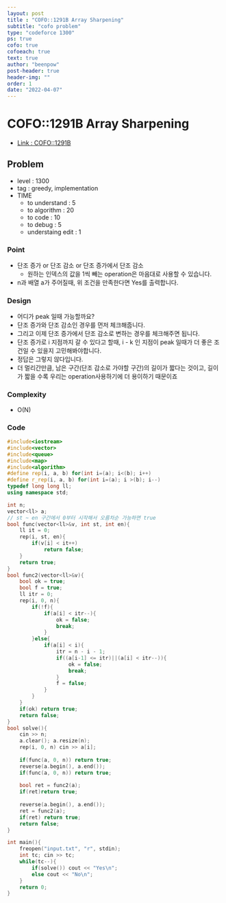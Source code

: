 ```yaml
---
layout: post
title : "COFO::1291B Array Sharpening"
subtitle: "cofo problem"
type: "codeforce 1300"
ps: true
cofo: true
cofoeach: true
text: true
author: "beenpow"
post-header: true
header-img: ""
order: 1
date: "2022-04-07"
---
```

# COFO::1291B Array Sharpening
- [Link : COFO::1291B](https://codeforces.com/problemset/problem/1291/B)


## Problem 

- level : 1300
- tag : greedy, implementation
- TIME
  - to understand    : 5
  - to algorithm     : 20
  - to code          : 10
  - to debug         : 5
  - understaing edit : 1

### Point
- 단조 증가 or 단조 감소 or 단조 증가에서 단조 감소
  - 원하는 인덱스의 값을 1씩 빼는 operation은 마음대로 사용할 수 있습니다.
- n과 배열 a가 주어질때, 위 조건을 만족한다면 Yes를 출력합니다.

### Design
- 어디가 peak 일때 가능할까요?
- 단조 증가와 단조 감소인 경우를 먼저 체크해줍니다.
- 그리고 이제 단조 증가에서 단조 감소로 변하는 경우를 체크해주면 됩니다.
- 단조 증가로 i 지점까지 갈 수 있다고 할때, i - k 인 지점이 peak 일때가 더 좋은 조건일 수 있을지 고민해봐야합니다.
- 정답은 그렇지 않다입니다.
- 더 멀리간만큼, 남은 구간(단조 감소로 가야할 구간)의 길이가 짧다는 것이고, 길이가 짧을 수록 우리는 operation사용하기에 더 용이하기 때문이죠

### Complexity
- O(N)

### Code

```cpp
#include<iostream>
#include<vector>
#include<queue>
#include<map>
#include<algorithm>
#define rep(i, a, b) for(int i=(a); i<(b); i++)
#define r_rep(i, a, b) for(int i=(a); i >(b); i--)
typedef long long ll;
using namespace std;

int n;
vector<ll> a;
// st ~ en 구간에서 0부터 시작해서 오름차순 가능하면 true
bool func(vector<ll>&v, int st, int en){
    ll it = 0;
    rep(i, st, en){
        if(v[i] < it++)
            return false;
    }
    return true;
}
bool func2(vector<ll>&v){
    bool ok = true;
    bool f = true;
    ll itr = 0;
    rep(i, 0, n){
        if(!f){
            if(a[i] < itr--){
                ok = false;
                break;
            }
        }else{
            if(a[i] < i){
                itr = n - i - 1;
                if((a[i-1] <= itr)||(a[i] < itr--)){
                    ok = false;
                    break;
                }
                f = false;
            }
        }
    }
    if(ok) return true;
    return false;
}
bool solve(){
    cin >> n;
    a.clear(); a.resize(n);
    rep(i, 0, n) cin >> a[i];
    
    if(func(a, 0, n)) return true;
    reverse(a.begin(), a.end());
    if(func(a, 0, n)) return true;
    
    bool ret = func2(a);
    if(ret)return true;
    
    reverse(a.begin(), a.end());
    ret = func2(a);
    if(ret) return true;
    return false;
}

int main(){
    freopen("input.txt", "r", stdin);
    int tc; cin >> tc;
    while(tc--){
        if(solve()) cout << "Yes\n";
        else cout << "No\n";
    }
    return 0;
}

```
